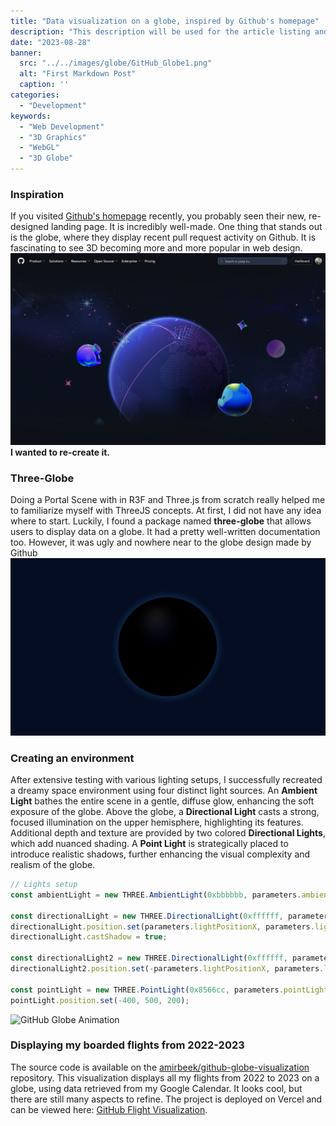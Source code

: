 ```yaml
---
title: "Data visualization on a globe, inspired by Github's homepage"
description: "This description will be used for the article listing and search results on Google."
date: "2023-08-28"
banner:
  src: "../../images/globe/GitHub_Globe1.png"
  alt: "First Markdown Post"
  caption: ''
categories:
  - "Development"
keywords:
  - "Web Development"
  - "3D Graphics"
  - "WebGL"
  - "3D Globe"
---
```


### Inspiration
If you visited [Github's homepage](https://github.com/home) recently, you probably seen their new, re-designed landing page. It is incredibly well-made. One thing that stands out is the globe, where they display recent pull request activity on Github. It is fascinating to see 3D becoming more and more popular in web design.
![GithubHub homePage Image](../../images/globe/GithubGlobePage.png) 
**I wanted to re-create it.**

### Three-Globe

Doing a Portal Scene with in R3F and Three.js from scratch really helped me to familiarize myself with ThreeJS concepts. At first, I did not have any idea where to start. Luckily, I found a package named **three-globe** that allows users to display data on a globe. It had a pretty well-written documentation too. However, it was ugly and nowhere near to the globe design made by Github
![GithubHub homePage Image](../../images/globe/beginning.png)

### Creating an environment

After extensive testing with various lighting setups, I successfully recreated a dreamy space environment using four distinct light sources. An **Ambient Light** bathes the entire scene in a gentle, diffuse glow, enhancing the soft exposure of the globe. Above the globe, a **Directional Light** casts a strong, focused illumination on the upper hemisphere, highlighting its features. Additional depth and texture are provided by two colored **Directional Lights**, which add nuanced shading. A **Point Light** is strategically placed to introduce realistic shadows, further enhancing the visual complexity and realism of the globe.

```javascript
// Lights setup
const ambientLight = new THREE.AmbientLight(0xbbbbbb, parameters.ambientLightIntensity);

const directionalLight = new THREE.DirectionalLight(0xffffff, parameters.directionalLightIntensity);
directionalLight.position.set(parameters.lightPositionX, parameters.lightPositionY, parameters.lightPositionZ).normalize();
directionalLight.castShadow = true;

const directionalLight2 = new THREE.DirectionalLight(0xffffff, parameters.directionalLightIntensity);
directionalLight2.position.set(-parameters.lightPositionX, parameters.lightPositionY, parameters.lightPositionZ).normalize();

const pointLight = new THREE.PointLight(0x8566cc, parameters.pointLightIntensity);
pointLight.position.set(-400, 500, 200);
```
<img src="https://raw.githubusercontent.com/Amirbeek/my-gatsby-minimal-portfolio/main/static/GitHubGlobe.gif" alt="GitHub Globe Animation" style="max-width: 100%; height: auto; display: block; margin: 0 auto;">

### Displaying my boarded flights from 2022-2023

The source code is available on the [amirbeek/github-globe-visualization](https://github.com/Amirbeek/github-globe-visualization) repository. This visualization displays all my flights from 2022 to 2023 on a globe, using data retrieved from my Google Calendar. It looks cool, but there are still many aspects to refine. The project is deployed on Vercel and can be viewed here: [GitHub Flight Visualization](https://github-globe-visualization.vercel.app/).

